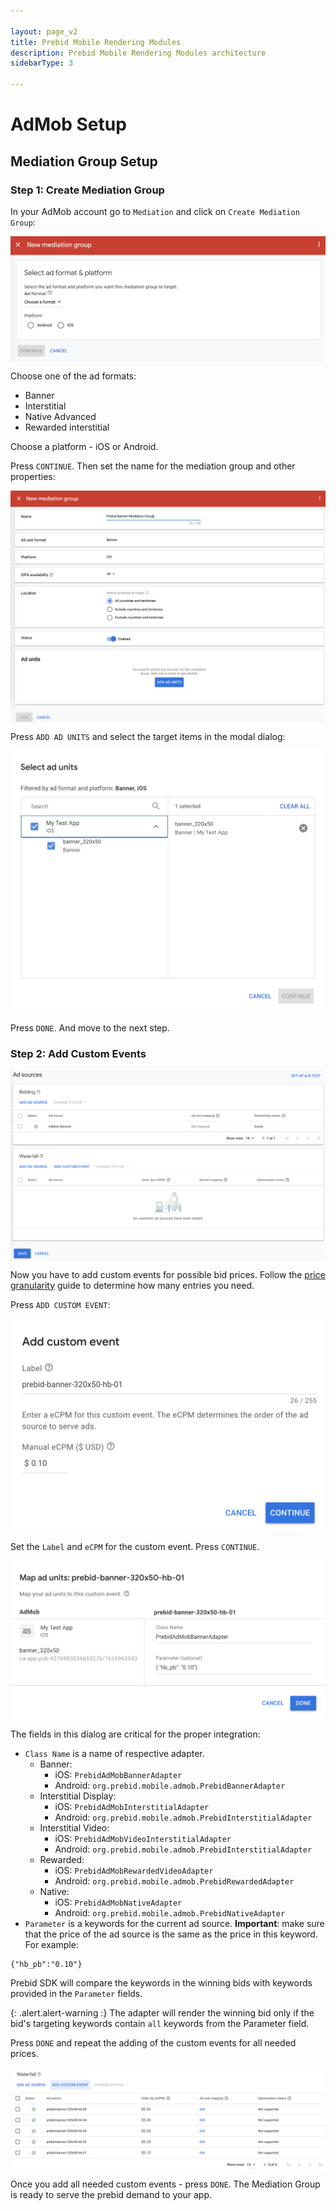 ```yaml
---

layout: page_v2
title: Prebid Mobile Rendering Modules
description: Prebid Mobile Rendering Modules architecture
sidebarType: 3

---
```


# AdMob Setup


## Mediation Group Setup

### Step 1: Create Mediation Group

In your AdMob account go to `Mediation` and click on `Create Mediation Group`:

 <img src="/assets/images/prebid-mobile/modules/rendering/order-admob-create.png" alt="Pipeline Screenshot" align="center">

Choose one of the ad formats:

- Banner
- Interstitial
- Native Advanced
- Rewarded interstitial

Choose a platform - iOS or Android.

Press `CONTINUE`. Then set the name for the mediation group and other properties:

<img src="/assets/images/prebid-mobile/modules/rendering/order-admob-create-properties.png" alt="Pipeline Screenshot" align="center">

Press `ADD AD UNITS` and select the target items in the modal dialog:

<img src="/assets/images/prebid-mobile/modules/rendering/order-admob-create-ad-units.png" alt="Pipeline Screenshot" align="center">

Press `DONE`. And move to the next step.


### Step 2: Add Custom Events

<img src="/assets/images/prebid-mobile/modules/rendering/order-admob-create-add-ad-sources.png" alt="Pipeline Screenshot" align="center">


Now you have to add custom events for possible bid prices. Follow the [price granularity](/adops/price-granularity.html) guide to determine how many entries you need.

Press `ADD CUSTOM EVENT`:

<img src="/assets/images/prebid-mobile/modules/rendering/order-admob-create-add-custom-event-name.png" alt="Pipeline Screenshot" align="center">

Set the `Label` and `eCPM` for the custom event. Press `CONTINUE`.

<img src="/assets/images/prebid-mobile/modules/rendering/order-admob-create-add-custom-event-adapter-name.png" alt="Pipeline Screenshot" align="center">

The fields in this dialog are critical for the proper integration:

- `Class Name` is a name of respective adapter.
    - Banner:
        - iOS: `PrebidAdMobBannerAdapter`
        - Android: `org.prebid.mobile.admob.PrebidBannerAdapter`
    - Interstitial Display:
        - iOS: `PrebidAdMobInterstitialAdapter`
        - Android: `org.prebid.mobile.admob.PrebidInterstitialAdapter`
    - Interstitial Video:
        - iOS: `PrebidAdMobVideoInterstitialAdapter`
        - Android: `org.prebid.mobile.admob.PrebidInterstitialAdapter`
    - Rewarded:
        - iOS: `PrebidAdMobRewardedVideoAdapter `
        - Android: `org.prebid.mobile.admob.PrebidRewardedAdapter`
    - Native:
        - iOS: `PrebidAdMobNativeAdapter `
        - Android: `org.prebid.mobile.admob.PrebidNativeAdapter`
- `Parameter` is a keywords for the current ad source. **Important**: make sure that the price of the ad source is the same as the price in this keyword. For example:

```
{"hb_pb":"0.10"}
```

Prebid SDK will compare the keywords in the winning bids with keywords provided in the `Parameter` fields.

{: .alert.alert-warning :}
The adapter will render the winning bid only if the bid's targeting keywords contain `all` keywords from the Parameter field.


Press `DONE` and repeat the adding of the custom events for all needed prices.

<img src="/assets/images/prebid-mobile/modules/rendering/order-admob-create-list-custom-events.png" alt="Pipeline Screenshot" align="center">

Once you add all needed custom events - press `DONE`. The Mediation Group is ready to serve the prebid demand to your app.
